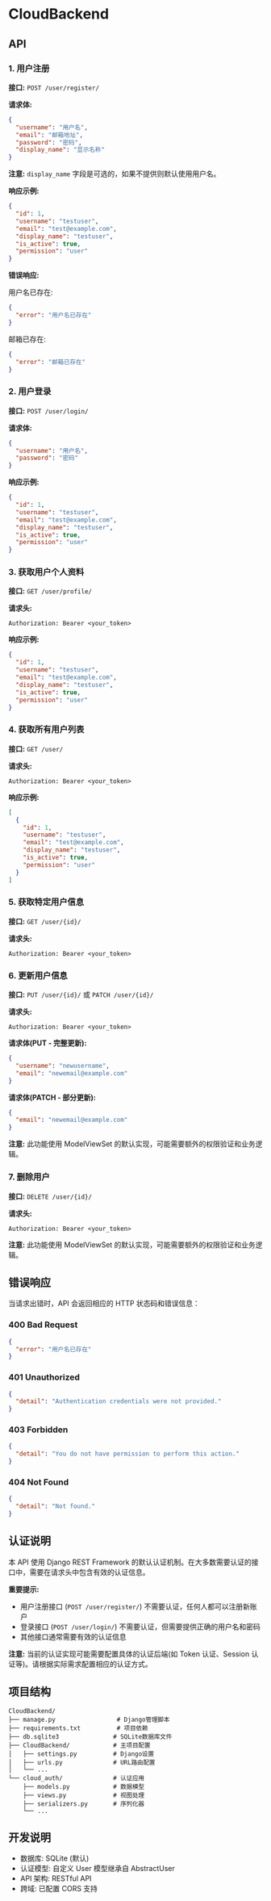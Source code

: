 # CloudBackend

## API

### 1. 用户注册

**接口:** `POST /user/register/`

**请求体:**

```json
{
  "username": "用户名",
  "email": "邮箱地址",
  "password": "密码",
  "display_name": "显示名称"
}
```

**注意:** `display_name` 字段是可选的，如果不提供则默认使用用户名。

**响应示例:**

```json
{
  "id": 1,
  "username": "testuser",
  "email": "test@example.com",
  "display_name": "testuser",
  "is_active": true,
  "permission": "user"
}
```

**错误响应:**

用户名已存在:

```json
{
  "error": "用户名已存在"
}
```

邮箱已存在:

```json
{
  "error": "邮箱已存在"
}
```

### 2. 用户登录

**接口:** `POST /user/login/`

**请求体:**

```json
{
  "username": "用户名",
  "password": "密码"
}
```

**响应示例:**

```json
{
  "id": 1,
  "username": "testuser",
  "email": "test@example.com",
  "display_name": "testuser",
  "is_active": true,
  "permission": "user"
}
```

### 3. 获取用户个人资料

**接口:** `GET /user/profile/`

**请求头:**

```
Authorization: Bearer <your_token>
```

**响应示例:**

```json
{
  "id": 1,
  "username": "testuser",
  "email": "test@example.com",
  "display_name": "testuser",
  "is_active": true,
  "permission": "user"
}
```

### 4. 获取所有用户列表

**接口:** `GET /user/`

**请求头:**

```
Authorization: Bearer <your_token>
```

**响应示例:**

```json
[
  {
    "id": 1,
    "username": "testuser",
    "email": "test@example.com",
    "display_name": "testuser",
    "is_active": true,
    "permission": "user"
  }
]
```

### 5. 获取特定用户信息

**接口:** `GET /user/{id}/`

**请求头:**

```
Authorization: Bearer <your_token>
```

### 6. 更新用户信息

**接口:** `PUT /user/{id}/` 或 `PATCH /user/{id}/`

**请求头:**

```
Authorization: Bearer <your_token>
```

**请求体(PUT - 完整更新):**

```json
{
  "username": "newusername",
  "email": "newemail@example.com"
}
```

**请求体(PATCH - 部分更新):**

```json
{
  "email": "newemail@example.com"
}
```

**注意:** 此功能使用 ModelViewSet 的默认实现，可能需要额外的权限验证和业务逻辑。

### 7. 删除用户

**接口:** `DELETE /user/{id}/`

**请求头:**

```
Authorization: Bearer <your_token>
```

**注意:** 此功能使用 ModelViewSet 的默认实现，可能需要额外的权限验证和业务逻辑。

## 错误响应

当请求出错时，API 会返回相应的 HTTP 状态码和错误信息：

### 400 Bad Request

```json
{
  "error": "用户名已存在"
}
```

### 401 Unauthorized

```json
{
  "detail": "Authentication credentials were not provided."
}
```

### 403 Forbidden

```json
{
  "detail": "You do not have permission to perform this action."
}
```

### 404 Not Found

```json
{
  "detail": "Not found."
}
```

## 认证说明

本 API 使用 Django REST Framework 的默认认证机制。在大多数需要认证的接口中，需要在请求头中包含有效的认证信息。

**重要提示:**

- 用户注册接口 (`POST /user/register/`) 不需要认证，任何人都可以注册新账户
- 登录接口 (`POST /user/login/`) 不需要认证，但需要提供正确的用户名和密码
- 其他接口通常需要有效的认证信息

**注意:** 当前的认证实现可能需要配置具体的认证后端(如 Token 认证、Session 认证等)。请根据实际需求配置相应的认证方式。

## 项目结构

```
CloudBackend/
├── manage.py                 # Django管理脚本
├── requirements.txt          # 项目依赖
├── db.sqlite3               # SQLite数据库文件
├── CloudBackend/            # 主项目配置
│   ├── settings.py          # Django设置
│   ├── urls.py              # URL路由配置
│   └── ...
└── cloud_auth/              # 认证应用
    ├── models.py            # 数据模型
    ├── views.py             # 视图处理
    ├── serializers.py       # 序列化器
    └── ...
```

## 开发说明

- 数据库: SQLite (默认)
- 认证模型: 自定义 User 模型继承自 AbstractUser
- API 架构: RESTful API
- 跨域: 已配置 CORS 支持
